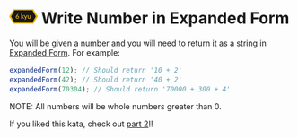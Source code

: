 # ![6kyu badge](../.codewars-badges/6kyu.png) Write Number in Expanded Form


You will be given a number and you will need to return it as a string in [Expanded Form](https://www.mathplacementreview.com/arithmetic/whole-numbers.php#expanded-form). For example:

```javascript
expandedForm(12); // Should return '10 + 2'
expandedForm(42); // Should return '40 + 2'
expandedForm(70304); // Should return '70000 + 300 + 4'
```

NOTE: All numbers will be whole numbers greater than 0.

If you liked this kata, check out [part 2](https://www.codewars.com/kata/write-number-in-expanded-form-part-2)!!